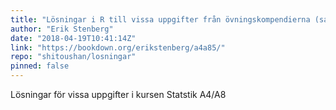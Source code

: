```yaml
---
title: "Lösningar i R till vissa uppgifter från övningskompendierna (samt lite annat kul)"
author: "Erik Stenberg"
date: "2018-04-19T10:41:14Z"
link: "https://bookdown.org/erikstenberg/a4a85/"
repo: "shitoushan/losningar"
pinned: false
---
```


Lösningar för vissa uppgifter i kursen Statstik A4/A8
